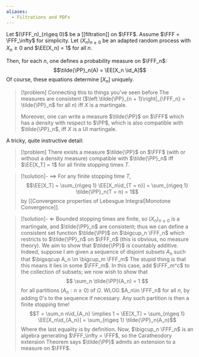 ```yaml
---
aliases:
  - Filtrations and PDFs
---
```

Let $(\FFF_n)_{n\geq 0}$ be a [[filtration]] on $\FFF$. Assume $\FFF = \FFF_\infty$ for simplicity. Let $(X_n)_{n\geq 0}$ be an adapted random process with $X_n\geq 0$ and $\EE[X_n] = 1$ for all $n$.

Then, for each $n$, one defines a probability measure on $\FFF_n$:
$$\tilde{\PP}_n(A) = \EE[X_n \id_A]$$
Of course, these equations determine $[X_n]$ uniquely.

>[!problem] Connecting this to things you've seen before
>The measures are consistent ($\left.\tilde{\PP}_{n + 1}\right|_{\FFF_n} = \tilde{\PP}_n$ for all $n$) iff $X$ is a martingale.
>
>Moreover, one can write a measure $\tilde{\PP}$ on $\FFF$ which has a density with respect to $\PP$, which is also compatible with $\tilde{\PP}_n$, iff $X$ is a UI martingale.

A tricky, quite instructive detail:

>[!problem]
>There exists a measure $\tilde{\PP}$ on $\FFF$ (with or without a density measure) compatible with $\tilde{\PP}_n$ iff $\EE[X_T] = 1$ for all finite stopping times $T$.

> [!solution]- $\implies$
> For any finite stopping time $T$,
> $$\EE[X_T] = \sum_{n\geq 1} \EE[X_n\id_{T = n}] = \sum_{n\geq 1} \tilde{\PP}_n(T = n) = 1$$
> by [[Convergence properties of Lebesgue Integral|Monotone Convergence]].



> [!solution]- $\Longleftarrow$
> Bounded stopping times are finite, so $(X_n)_{n\geq 0}$ is a martingale, and $\tilde{\PP}_n$ are consistent; thus we can define a consistent set function $\tilde{\PP}$ on $\bigcup_n \FFF_n$ which restricts to $\tilde{\PP}_n$ on $\FFF_n$ (this is obvious, no measure theory). We aim to show that $\tilde{\PP}$ is countably additive. Indeed, suppose I am given a sequence of disjoint subsets $A_n$ such that $\bigsqcup A_n \in \bigcup_m \FFF_m$ The stupid thing is that this means it lies in some $\FFF_m$. In this case, add $\FFF_m^c$ to the collection of subsets; we now wish to show that
> $$
> 	\sum_n \tilde{\PP}(A_n) = 1
> $$
> for all partitions $(A_n: n\geq 0)$ of $\Omega$. WLOG $A_n\in \FFF_n$ for all $n$, by adding $0$'s to the sequence if necessary. Any such partition is then a finite stopping time!$$T = \sum_n n\id_{A_n} \implies 1 = \EE[X_T] = \sum_{n\geq 1} \EE[X_n\id_{A_n}] = \sum_{n\geq 1} \tilde{\PP}_n(A_n)$$Where the last equality is by definition. Now, $\bigcup_n \FFF_n$ is an algebra generating $\FFF_\infty = \FFF$, so the Caratheodory extension Theorem says $\tilde{\PP}$ admits an extension to a measure on $\FFF$.